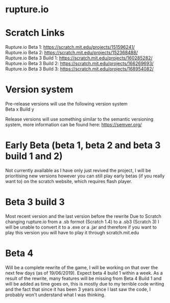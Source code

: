 # rupture.io

# Scratch Links
Rupture.io Beta 1: https://scratch.mit.edu/projects/151596241/  </br>
Rupture.io Beta 2: https://scratch.mit.edu/projects/152368488/ </br>
Rupture.io Beta 3 Build 1: https://scratch.mit.edu/projects/160285282/ </br>
Rupture.io Beta 3 Build 2: https://scratch.mit.edu/projects/166269693/ </br>
Rupture.io Beta 3 Build 3: https://scratch.mit.edu/projects/168954082/ </br>

# Version system
Pre-release versions will use the following version system </br>
Beta x Build y

Release versions will use something similar to the semantic versioning system, more information can be found here: https://semver.org/

# Early Beta (beta 1, beta 2 and beta 3 build 1 and 2)
Not currently available as I have only just revived the project, I will be prioritising new versions however you can still play early betas (if you really want to) on the scratch website, which requires flash player.

# Beta 3 build 3
Most recent version and the last version before the rewrite
Due to Scratch changing rupture.io from a .sb formot (Scratch 1.4) to a .sb3 (Scratch 3) I will be unable to convert it to a .exe or a .jar and therefore if you want to play this version you will have to play it through scratch.mit.edu

# Beta 4
Will be a complete rewrite of the game, I will be working on that over the next few days (as of 19/06/2019). Expect beta 4 build 1 within a week. As a result of the rewrite, many features will be missing from Beta 4 Build 1 and will be added as time goes on, this is mostly due to my terrible code writing and the fact that since it has been 3 years since I last saw the code, I probably won't understand what I was thinking.
